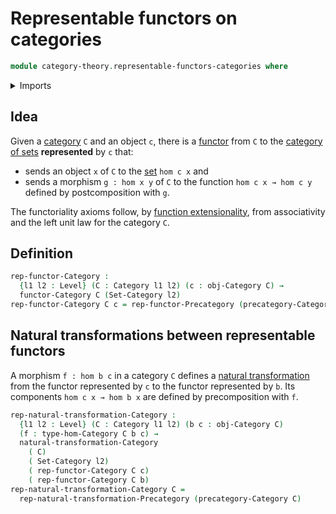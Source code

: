 # Representable functors on categories

```agda
module category-theory.representable-functors-categories where
```

<details><summary>Imports</summary>

```agda
open import category-theory.categories
open import category-theory.functors-categories
open import category-theory.natural-transformations-categories
open import category-theory.representable-functors-precategories

open import foundation.category-of-sets
open import foundation.dependent-pair-types
open import foundation.function-extensionality
open import foundation.homotopies
open import foundation.universe-levels
```

</details>

## Idea

Given a [category](category-theory.categories.md) `C` and an object `c`, there
is a [functor](category-theory.functors-categories.md) from `C` to the
[category of sets](foundation.category-of-sets.md) **represented** by `c` that:

- sends an object `x` of `C` to the [set](foundation-core.sets.md) `hom c x` and
- sends a morphism `g : hom x y` of `C` to the function `hom c x → hom c y`
  defined by postcomposition with `g`.

The functoriality axioms follow, by
[function extensionality](foundation.function-extensionality.md), from
associativity and the left unit law for the category `C`.

## Definition

```agda
rep-functor-Category :
  {l1 l2 : Level} (C : Category l1 l2) (c : obj-Category C) →
  functor-Category C (Set-Category l2)
rep-functor-Category C c = rep-functor-Precategory (precategory-Category C) c
```

## Natural transformations between representable functors

A morphism `f : hom b c` in a category `C` defines a
[natural transformation](category-theory.natural-transformations-categories.md)
from the functor represented by `c` to the functor represented by `b`. Its
components `hom c x → hom b x` are defined by precomposition with `f`.

```agda
rep-natural-transformation-Category :
  {l1 l2 : Level} (C : Category l1 l2) (b c : obj-Category C)
  (f : type-hom-Category C b c) →
  natural-transformation-Category
    ( C)
    ( Set-Category l2)
    ( rep-functor-Category C c)
    ( rep-functor-Category C b)
rep-natural-transformation-Category C =
  rep-natural-transformation-Precategory (precategory-Category C)
```
